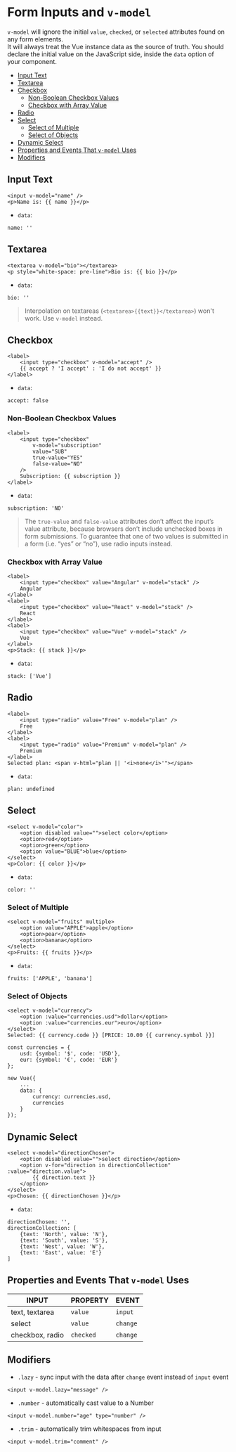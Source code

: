# Form Inputs and `v-model`

`v-model` will ignore the initial `value`, `checked`, or `selected` attributes found on any form elements.  
It will always treat the Vue instance data as the source of truth. You should declare the initial value on the JavaScript side, inside the `data` option of your component.

* [Input Text](#input-text)
* [Textarea](#textarea)
* [Checkbox](#checkbox)
	* [Non-Boolean Checkbox Values](#non-boolean-checkbox-values)
	* [Checkbox with Array Value](#checkbox-with-array-value)
* [Radio](#radio)
* [Select](#select)
	* [Select of Multiple](#select-of-multiple)
	* [Select of Objects](#select-of-objects)
* [Dynamic Select](#dynamic-select)
* [Properties and Events That `v-model` Uses](#properties-and-events-that-v-model-uses)
* [Modifiers](#modifiers)

## Input Text

```
<input v-model="name" />
<p>Name is: {{ name }}</p>
```

* `data`:

```
name: ''
```

## Textarea

```
<textarea v-model="bio"></textarea>
<p style="white-space: pre-line">Bio is: {{ bio }}</p>
```

* `data`:

```
bio: ''
```

> Interpolation on textareas (`<textarea>{{text}}</textarea>`) won't work.
> Use `v-model` instead.

## Checkbox

```
<label>
	<input type="checkbox" v-model="accept" />
	{{ accept ? 'I accept' : 'I do not accept' }}
</label>
```

* `data`:

```
accept: false
```

### Non-Boolean Checkbox Values

```
<label>
	<input type="checkbox"
		v-model="subscription"
		value="SUB"
		true-value="YES"
		false-value="NO"
	/>
	Subscription: {{ subscription }}
</label>
```

* `data`:

```
subscription: 'NO'
```

> The `true-value` and `false-value` attributes don’t affect the input’s value attribute, because browsers don’t include unchecked boxes in form submissions. To guarantee that one of two values is submitted in a form (i.e. “yes” or “no”), use radio inputs instead.

### Checkbox with Array Value

```
<label>
	<input type="checkbox" value="Angular" v-model="stack" />
	Angular
</label>
<label>
	<input type="checkbox" value="React" v-model="stack" />
	React
</label>
<label>
	<input type="checkbox" value="Vue" v-model="stack" />
	Vue
</label>
<p>Stack: {{ stack }}</p>
```

* `data`:

```
stack: ['Vue']
```

## Radio

```
<label>
	<input type="radio" value="Free" v-model="plan" />
	Free
</label>
<label>
	<input type="radio" value="Premium" v-model="plan" />
	Premium
</label>
Selected plan: <span v-html="plan || '<i>none</i>'"></span>
```

* `data`:

```
plan: undefined
```

## Select

```
<select v-model="color">
	<option disabled value="">select color</option>
	<option>red</option>
	<option>green</option>
	<option value="BLUE">blue</option>
</select>
<p>Color: {{ color }}</p>
```

* `data`:

```
color: ''
```

### Select of Multiple

```
<select v-model="fruits" multiple>
	<option value="APPLE">apple</option>
	<option>pear</option>
	<option>banana</option>
</select>
<p>Fruits: {{ fruits }}</p>
```

* `data`:

```
fruits: ['APPLE', 'banana']
```

### Select of Objects

```
<select v-model="currency">
	<option :value="currencies.usd">dollar</option>
	<option :value="currencies.eur">euro</option>
</select>
Selected: {{ currency.code }} [PRICE: 10.00 {{ currency.symbol }}]
```

```
const currencies = {
	usd: {symbol: '$', code: 'USD'},
	eur: {symbol: '€', code: 'EUR'}
};

new Vue({
	...
	data: {
		currency: currencies.usd,
		currencies
	}
});
```

## Dynamic Select

```
<select v-model="directionChosen">
	<option disabled value="">select direction</option>
	<option v-for="direction in directionCollection" :value="direction.value">
		{{ direction.text }}
	</option>
</select>
<p>Chosen: {{ directionChosen }}</p>
```

* `data`:

```
directionChosen: '',
directionCollection: [
	{text: 'North', value: 'N'},
	{text: 'South', value: 'S'},
	{text: 'West', value: 'W'},
	{text: 'East', value: 'E'}
]
```

## Properties and Events That `v-model` Uses

| INPUT | PROPERTY | EVENT |
|-------|----------|-------|
| text, textarea | `value` | `input` |
| select | `value` | `change` |
| checkbox, radio | `checked` | `change` |

## Modifiers

* `.lazy` - sync input with the data after `change` event instead of `input` event

```
<input v-model.lazy="message" />
```

* `.number` - automatically cast value to a Number

```
<input v-model.number="age" type="number" />
```

* `.trim` - automatically trim whitespaces from input

```
<input v-model.trim="comment" />
```